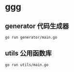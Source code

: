 # ggg

## generator 代码生成器

```
go run generator/main.go
```

## utils 公用函数库

```
go run utils/main.go
```